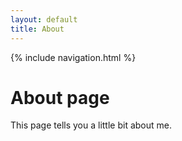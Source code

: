```yaml
---
layout: default
title: About
---
```

{% include navigation.html %}
# About page

This page tells you a little bit about me.
